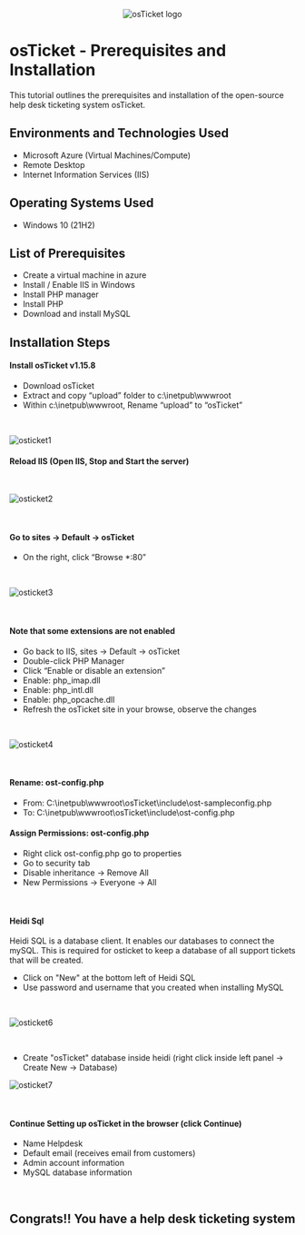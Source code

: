 <p align="center">
<img src="https://i.imgur.com/Clzj7Xs.png" alt="osTicket logo"/>
</p>

<h1>osTicket - Prerequisites and Installation</h1>
This tutorial outlines the prerequisites and installation of the open-source help desk ticketing system osTicket.<br />

<h2>Environments and Technologies Used</h2>

- Microsoft Azure (Virtual Machines/Compute)
- Remote Desktop
- Internet Information Services (IIS)

<h2>Operating Systems Used </h2>

- Windows 10</b> (21H2)

<h2>List of Prerequisites</h2>

- Create a virtual machine in azure
- Install / Enable IIS in Windows
- Install PHP manager
- Install PHP
- Download and install MySQL
  
<h2>Installation Steps</h2>
<h4>Install osTicket v1.15.8</h4>

- Download osTicket
- Extract and copy “upload” folder to c:\inetpub\wwwroot
- Within c:\inetpub\wwwroot, Rename “upload” to “osTicket”
  
<br />

![osticket1](https://github.com/edem4963/osticket-prereqs/assets/112492837/e64bf415-cc19-4196-9d9a-9f204c348ed6)

<h4>Reload IIS (Open IIS, Stop and Start the server)</h4>
<br />

![osticket2](https://github.com/edem4963/osticket-prereqs/assets/112492837/48fc5bbc-ba8c-4e31-908a-17fa315cd713)

<br />

<h4>Go to sites -> Default -> osTicket</h4>

- On the right, click “Browse *:80”

<br />

![osticket3](https://github.com/edem4963/osticket-prereqs/assets/112492837/c9802a04-77b6-4ad6-ab5b-773f2bda39ff)

<br />

<h4>Note that some extensions are not enabled</h4>

- Go back to IIS, sites -> Default -> osTicket
- Double-click PHP Manager
- Click “Enable or disable an extension”
- Enable: php_imap.dll
- Enable: php_intl.dll
- Enable: php_opcache.dll
- Refresh the osTicket site in your browse, observe the changes

<br />

![osticket4](https://github.com/edem4963/osticket-prereqs/assets/112492837/36beb5dc-298c-4216-80d9-3f7591a56431)

<br />

<h4>Rename: ost-config.php</h4>

- From: C:\inetpub\wwwroot\osTicket\include\ost-sampleconfig.php
- To: C:\inetpub\wwwroot\osTicket\include\ost-config.php

<h4>Assign Permissions: ost-config.php</h4>

- Right click ost-config.php go to properties
- Go to security tab
- Disable inheritance -> Remove All
- New Permissions -> Everyone -> All

<br />

<h4>Heidi Sql</h4>

Heidi SQL is a database client. It enables our databases to connect the mySQL. This is required for osticket to keep a database of all support tickets that will be created.

- Click on "New" at the bottom left of Heidi SQL
- Use password and username that you created when installing MySQL

<br />

![osticket6](https://github.com/edem4963/osticket-prereqs/assets/112492837/8cb613a1-4795-4e84-9982-6a4141d3ee44)


<br />

- Create "osTicket" database inside heidi (right click inside left panel -> Create New -> Database)

![osticket7](https://github.com/edem4963/osticket-prereqs/assets/112492837/b9f4a029-9faf-4a55-a032-26a6a09340da)


<br />

<h4>Continue Setting up osTicket in the browser (click Continue)</h4>

- Name Helpdesk
- Default email (receives email from customers)
- Admin account information
- MySQL database information

<br />

<h2>Congrats!! You have a help desk ticketing system</h2>
